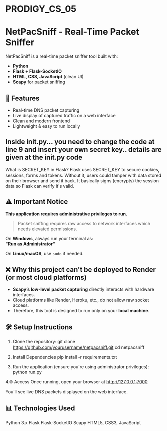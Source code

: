 # PRODIGY_CS_05
# NetPacSniff - Real-Time Packet Sniffer 

NetPacSniff is a real-time packet sniffer tool built with:

-  **Python**
-  **Flask + Flask-SocketIO**
-  **HTML, CSS, JavaScript** (clean UI)
-  **Scapy** for packet sniffing


## 🚀 Features

- Real-time DNS packet capturing  
- Live display of captured traffic on a web interface  
- Clean and modern frontend  
- Lightweight & easy to run locally
## Inside __init__.py... you need to change the code at line 9 and insert your own secret key.. details are given at the __init__.py code
 What is SECRET_KEY in Flask?
 Flask uses SECRET_KEY to secure cookies, sessions, forms and tokens.
Without it, users could tamper with data stored on their browser and send it back.
It basically signs (encrypts) the session data so Flask can verify it's valid.

## ⚠ Important Notice

**This application requires administrative privileges to run.**

> Packet sniffing requires raw access to network interfaces which needs elevated permissions.

On **Windows**, always run your terminal as:  
**"Run as Administrator"**

On **Linux/macOS**, use `sudo` if needed.

## ❌ Why this project can't be deployed to Render (or most cloud platforms)

- **Scapy’s low-level packet capturing** directly interacts with hardware interfaces.
- Cloud platforms like Render, Heroku, etc., do not allow raw socket access.
- Therefore, this tool is designed to run only on your **local machine**.

## 🛠 Setup Instructions

1. Clone the repository:
git clone https://github.com/yourusername/netpacsniff.git
cd netpacsniff

2. Install Dependencies
pip install -r requirements.txt

3. Run the application (ensure you're using administrator privileges):
python run.py

4.🌐 Access
Once running, open your browser at
http://127.0.0.1:7000

You’ll see live DNS packets displayed on the web interface.


## 📊 Technologies Used
Python 3.x
Flask
Flask-SocketIO
Scapy
HTML5, CSS3, JavaScript


